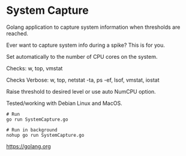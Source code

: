 # System Capture

Golang application to capture system information when thresholds are reached.

Ever want to capture system info during a spike? This is for you.

Set automatically to the number of CPU cores on the system.

Checks: w, top, vmstat

Checks Verbose: w, top, netstat -ta, ps -ef, lsof, vmstat, iostat

Raise threshold to desired level or use auto NumCPU option.

Tested/working with Debian Linux and MacOS.

```
# Run
go run SystemCapture.go

# Run in background
nohup go run SystemCapture.go
```

https://golang.org
